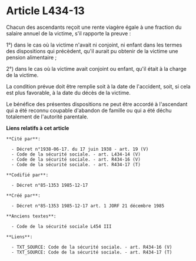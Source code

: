 # Article L434-13

Chacun des ascendants reçoit une rente viagère égale à une fraction du salaire annuel de la victime, s'il rapporte la
preuve :

1°) dans le cas où la victime n'avait ni conjoint, ni enfant dans les termes des dispositions qui précèdent, qu'il aurait pu
obtenir de la victime une pension alimentaire ; 

2°) dans le cas où la victime avait conjoint ou enfant, qu'il était à la charge de la victime. 

La condition prévue doit être remplie soit à la date de l'accident, soit, si cela est plus favorable, à la date du décès de
la victime. 

Le bénéfice des présentes dispositions ne peut être accordé à l'ascendant qui a été reconnu coupable d'abandon de famille ou
qui a été déchu totalement de l'autorité parentale.

**Liens relatifs à cet article**

	**Cité par**:

	  - Décret n°1938-06-17. du 17 juin 1938 - art. 19 (V)
	  - Code de la sécurité sociale. - art. L434-14 (V)
	  - Code de la sécurité sociale. - art. R434-16 (V)
	  - Code de la sécurité sociale. - art. R434-17 (T)

	**Codifié par**:

	  - Décret n°85-1353 1985-12-17

	**Créé par**:

	  - Décret n°85-1353 1985-12-17 art. 1 JORF 21 décembre 1985

	**Anciens textes**:

	  - Code de la sécurité sociale L454 III

	**Liens**:

	  - TXT_SOURCE: Code de la sécurité sociale. - art. R434-16 (V)
	  - TXT_SOURCE: Code de la sécurité sociale. - art. R434-17 (T)
